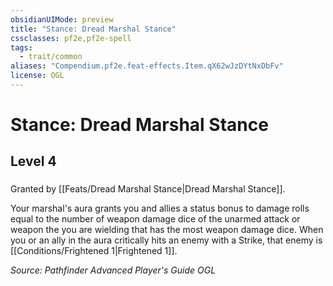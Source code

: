 ```yaml
---
obsidianUIMode: preview
title: "Stance: Dread Marshal Stance"
cssclasses: pf2e,pf2e-spell
tags:
  - trait/common
aliases: "Compendium.pf2e.feat-effects.Item.qX62wJzDYtNxDbFv"
license: OGL
---
```

# Stance: Dread Marshal Stance
## Level 4
### 






Granted by [[Feats/Dread Marshal Stance|Dread Marshal Stance]].

Your marshal's aura grants you and allies a status bonus to damage rolls equal to the number of weapon damage dice of the unarmed attack or weapon the you are wielding that has the most weapon damage dice. When you or an ally in the aura critically hits an enemy with a Strike, that enemy is [[Conditions/Frightened 1|Frightened 1]].

*Source: Pathfinder Advanced Player's Guide*
*OGL*